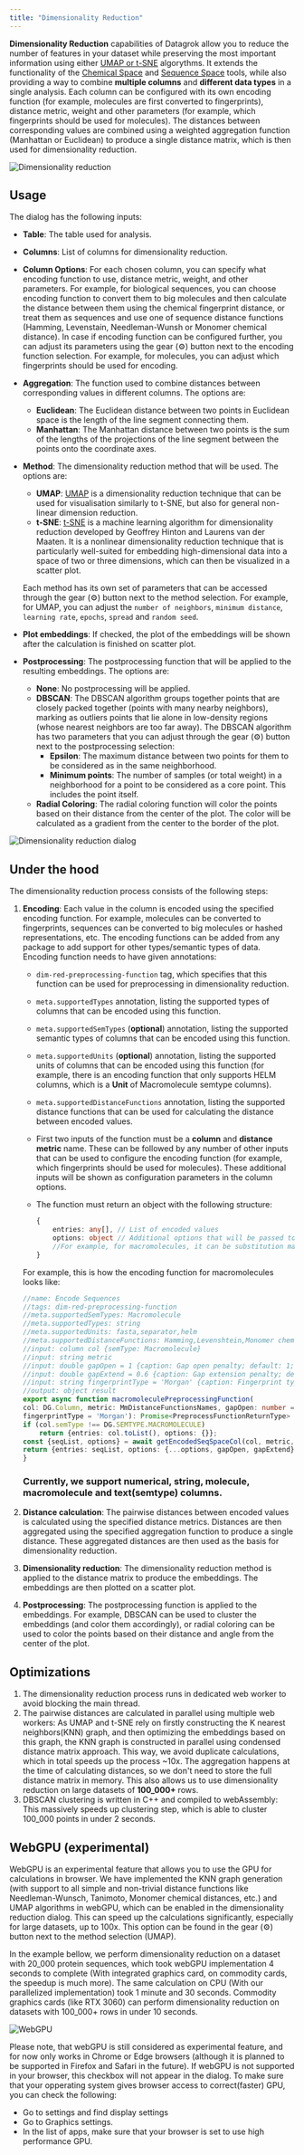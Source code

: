 ```yaml
---
title: "Dimensionality Reduction"
---
```


**Dimensionality Reduction** capabilities of Datagrok allow you to reduce the number of features in your dataset while preserving the most important information using either [UMAP or t-SNE](https://en.wikipedia.org/wiki/Nonlinear_dimensionality_reduction) algorythms. It extends the functionality of the [Chemical Space](./chem-space.md) and [Sequence Space](./sequence-space.md) tools, while also providing a way to combine **multiple columns** and **different data types** in a single analysis. Each column can be configured with its own encoding function (for example, molecules are first converted to fingerprints), distance metric, weight and other parameters (for example, which fingerprints should be used for molecules). The distances between corresponding values are combined using a weighted aggregation function (Manhattan or Euclidean) to produce a single distance matrix, which is then used for dimensionality reduction. 


![Dimensionality reduction](./dim-reduction.gif)

## Usage

The dialog has the following inputs:

* **Table**: The table used for analysis.
* **Columns**: List of columns for dimensionality reduction.
* **Column Options**: For each chosen column, you can specify what encoding function to use, distance metric, weight, and other parameters.
For example, for biological sequences, you can choose encoding function to convert them to big molecules and then calculate the distance between them using the chemical fingerprint distance, or treat them as sequences and use one of sequence distance functions (Hamming, Levenstain, Needleman-Wunsh or Monomer chemical distance). In case if encoding function can be configured further, you can adjust its parameters using the gear (⚙️) button next to the encoding function selection. For example, for molecules, you can adjust which fingerprints should be used for encoding.
* **Aggregation**: The function used to combine distances between corresponding values in different columns. The options are:
    * **Euclidean**: The Euclidean distance between two points in Euclidean space is the length of the line segment connecting them.
    * **Manhattan**: The Manhattan distance between two points is the sum of the lengths of the projections of the line segment between the points onto the coordinate axes.
* **Method**: The dimensionality reduction method that will be used. The options are:
    * **UMAP**: [UMAP](https://umap-learn.readthedocs.io/en/latest/) is a dimensionality reduction technique that can be used for visualisation similarly to t-SNE, but also for general non-linear dimension reduction.
    * **t-SNE**: [t-SNE](https://en.wikipedia.org/wiki/T-distributed_stochastic_neighbor_embedding) is a machine learning algorithm for dimensionality reduction developed by Geoffrey Hinton and Laurens van der Maaten. It is a nonlinear dimensionality reduction technique that is particularly well-suited for embedding high-dimensional data into a space of two or three dimensions, which can then be visualized in a scatter plot.

    Each method has its own set of parameters that can be accessed through the gear (⚙️) button next to the method selection. For example, for UMAP, you can adjust the `number of neighbors`, `minimum distance`, `learning rate`, `epochs`, `spread` and `random seed`.

* **Plot embeddings**: If checked, the plot of the embeddings will be shown after the calculation is finished on scatter plot.

* **Postprocessing**: The postprocessing function that will be applied to the resulting embeddings. The options are:
    * **None**: No postprocessing will be applied.
    * **DBSCAN**: The DBSCAN algorithm groups together points that are closely packed together (points with many nearby neighbors), marking as outliers points that lie alone in low-density regions (whose nearest neighbors are too far away). The DBSCAN algorithm has two parameters that you can adjust through the gear (⚙️) button next to the postprocessing selection:
        * **Epsilon**: The maximum distance between two points for them to be considered as in the same neighborhood.
        * **Minimum points**: The number of samples (or total weight) in a neighborhood for a point to be considered as a core point. This includes the point itself.
    * **Radial Coloring**: The radial coloring function will color the points based on their distance from the center of the plot. The color will be calculated as a gradient from the center to the border of the plot.


![Dimensionality reduction dialog](./dim-reduction-dialog.png)

## Under the hood

The dimensionality reduction process consists of the following steps:

1. **Encoding**: Each value in the column is encoded using the specified encoding function. For example, molecules can be converted to fingerprints, sequences can be converted to big molecules or hashed representations, etc. The encoding functions can be added from any package to add support for other types/semantic types of data. Encoding function needs to have given annotations:
    * `dim-red-preprocessing-function` tag, which specifies that this function can be used for preprocessing in dimensionality reduction.
    * `meta.supportedTypes` annotation, listing the supported types of columns that can be encoded using this function.
    * `meta.supportedSemTypes` (**optional**) annotation, listing the supported semantic types of columns that can be encoded using this function.
    * `meta.supportedUnits` (**optional**) annotation, listing the supported units of columns that can be encoded using this function (for example, there is an encoding function that only supports HELM columns, which is a **Unit** of Macromolecule semtype columns).
    * `meta.supportedDistanceFunctions` annotation, listing the supported distance functions that can be used for calculating the distance between encoded values.
    * First two inputs of the function must be a **column** and **distance metric** name. These can be followed by
    any number of other inputs that can be used to configure the encoding function (for example, which fingerprints should be used for molecules). These additional inputs will be shown as configuration parameters in the column options.

    * The function must return an object with the following structure:
        ```typescript
        {
            entries: any[], // List of encoded values
            options: object // Additional options that will be passed to distance function.
            //For example, for macromolecules, it can be substitution matrix, gap open penalty, gap extend penalty, etc.
        }
        ```


    For example, this is how the encoding function for macromolecules looks like:
    ```typescript
    //name: Encode Sequences
    //tags: dim-red-preprocessing-function
    //meta.supportedSemTypes: Macromolecule
    //meta.supportedTypes: string
    //meta.supportedUnits: fasta,separator,helm
    //meta.supportedDistanceFunctions: Hamming,Levenshtein,Monomer chemical distance,Needlemann-Wunsch
    //input: column col {semType: Macromolecule}
    //input: string metric
    //input: double gapOpen = 1 {caption: Gap open penalty; default: 1; optional: true}
    //input: double gapExtend = 0.6 {caption: Gap extension penalty; default: 0.6; optional: true}
    //input: string fingerprintType = 'Morgan' {caption: Fingerprint type; choices: ['Morgan', 'RDKit', 'Pattern', 'AtomPair', 'MACCS', 'TopologicalTorsion']; optional: true}
    //output: object result
    export async function macromoleculePreprocessingFunction(
    col: DG.Column, metric: MmDistanceFunctionsNames, gapOpen: number = 1, gapExtend: number = 0.6,
    fingerprintType = 'Morgan'): Promise<PreprocessFunctionReturnType> {
    if (col.semType !== DG.SEMTYPE.MACROMOLECULE)
        return {entries: col.toList(), options: {}};
    const {seqList, options} = await getEncodedSeqSpaceCol(col, metric, fingerprintType);
    return {entries: seqList, options: {...options, gapOpen, gapExtend}};
    }

    ```

    ### Currently, we support numerical, string, molecule, macromolecule and text(semtype) columns.

2. **Distance calculation**: The pairwise distances between encoded values is calculated using the specified distance metrics. Distances are then aggregated using the specified aggregation function to produce a single distance. These aggregated distances are then used as the basis for dimensionality reduction.

3. **Dimensionality reduction**: The dimensionality reduction method is applied to the distance matrix to produce the embeddings. The embeddings are then plotted on a scatter plot.

4. **Postprocessing**: The postprocessing function is applied to the embeddings. For example, DBSCAN can be used to cluster the embeddings (and color them accordingly), or radial coloring can be used to color the points based on their distance and angle from the center of the plot.

## Optimizations

1. The dimensionality reduction process runs in dedicated web worker to avoid blocking the main thread.
2. The pairwise distances are calculated in parallel using multiple web workers: As UMAP and t-SNE rely on firstly constructing the K nearest neighbors(KNN) graph, and then optimizing the embeddings based on this graph, the KNN graph is constructed in parallel using condensed distance matrix approach. This way, we avoid duplicate calculations, which in total speeds up the process ~10x. The aggregation happens at the time of calculating distances, so we don't need to store the full distance matrix in memory. This also allows us to use dimensionality reduction on large datasets of **100_000+** rows.
3. DBSCAN clustering is written in C++ and compiled to webAssembly: This massively speeds up clustering step, which is able to cluster 100_000 points in under 2 seconds.

## WebGPU (experimental)

WebGPU is an experimental feature that allows you to use the GPU for calculations in browser. We have implemented the KNN graph generation (with support to all simple and non-trivial distance functions like Needleman-Wunsch, Tanimoto, Monomer chemical distances, etc.) and UMAP algorithms in webGPU, which can be enabled in the dimensionality reduction dialog. This can speed up the calculations significantly, especially for large datasets, up to 100x. This option can be found in the gear (⚙️) button next to the method selection (UMAP).

In the example bellow, we perform dimensionality reduction on a dataset with 20_000 protein sequences, which took webGPU implementation 4 seconds to complete (With integrated graphics card, on commodity cards, the speedup is much more). The same calculation on CPU (With our parallelized implementation) took 1 minute and 30 seconds. Commodity graphics cards (like RTX 3060) can perform dimensionality reduction on datasets with 100_000+ rows in under 10 seconds.

![WebGPU](./dim-reduction-webgpu.gif)

Please note, that webGPU is still considered as experimental feature, and for now only works in Chrome or Edge browsers (although it is planned to be supported in Firefox and Safari in the future). If webGPU is not supported in your browser, this checkbox will not appear in the dialog. To make sure that your opperating system gives browser access to correct(faster) GPU, you can check the following:
* Go to settings and find display settings
* Go to Graphics settings.
* In the list of apps, make sure that your browser is set to use high performance GPU.

